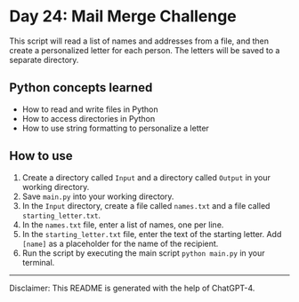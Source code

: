# Day 24: Mail Merge Challenge

This script will read a list of names and addresses from a file, and then create a personalized letter for each person. The letters will be saved to a separate directory.

## Python concepts learned

* How to read and write files in Python
* How to access directories in Python
* How to use string formatting to personalize a letter

## How to use

1. Create a directory called `Input` and a directory called `Output` in your working directory.
2. Save `main.py` into your working directory.
3. In the `Input` directory, create a file called `names.txt` and a file called `starting_letter.txt`.
3. In the `names.txt` file, enter a list of names, one per line.
4. In the `starting_letter.txt` file, enter the text of the starting letter. Add `[name]` as a placeholder for the name of the recipient.
6. Run the script by executing the main script `python main.py` in your terminal.


---

Disclaimer: This README is generated with the help of ChatGPT-4.
